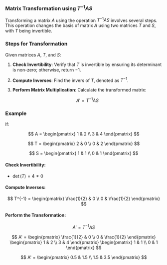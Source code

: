 ### Matrix Transformation using $T^{-1} A S$

Transforming a matrix $A$ using the operation $T^{-1} A S$ involves several steps. This operation changes the basis of matrix $A$ using two matrices $T$ and $S$, with $T$  being invertible.

### Steps for Transformation

Given matrices $A$, $T$, and $S$:

1. **Check Invertibility**: Verify that $T$ is invertible by ensuring its determinant is non-zero; otherwise, return $-1$.
2. **Compute Inverses**: Find the invers of $T$, denoted as $T^{-1}$.
3. **Perform Matrix Multiplication**: Calculate the transformed matrix:

   $$
   A' = T^{-1} A S
   $$

### Example

If:

$$
A =
\begin{pmatrix} 
1 & 2 \\ 
3 & 4 
\end{pmatrix}
$$

$$
T =
\begin{pmatrix} 
2 & 0 \\ 
0 & 2 
\end{pmatrix}
$$

$$
S =
\begin{pmatrix} 
1 & 1 \\ 
0 & 1 
\end{pmatrix}
$$

#### Check Invertibility:

- $\det(T) = 4 \neq 0$

#### Compute Inverses:

$$
T^{-1} =
\begin{pmatrix} 
\frac{1}{2} & 0 \\ 
0 & \frac{1}{2} 
\end{pmatrix}
$$

#### Perform the Transformation:

$$
A' = T^{-1} A S
$$

$$
A' =
\begin{pmatrix} 
\frac{1}{2} & 0 \\ 
0 & \frac{1}{2} 
\end{pmatrix}
\begin{pmatrix} 
1 & 2 \\ 
3 & 4 
\end{pmatrix}
\begin{pmatrix} 
1 & 1 \\ 
0 & 1 
\end{pmatrix}
$$

$$
A' =
\begin{pmatrix} 
0.5 & 1.5 \\ 
1.5 & 3.5 
\end{pmatrix}
$$
